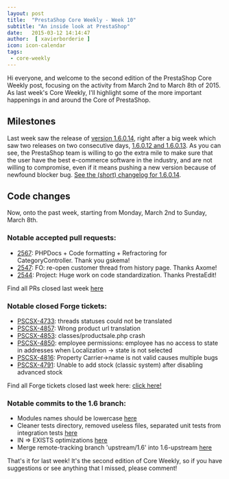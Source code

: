 ```yaml
---
layout: post
title:  "PrestaShop Core Weekly - Week 10"
subtitle: "An inside look at PrestaShop"
date:   2015-03-12 14:14:47
author:  [ xavierborderie ]
icon: icon-calendar
tags:
 - core-weekly
---
```


Hi everyone, and welcome to the second edition of the PrestaShop Core Weekly post, focusing on the activity from March 2nd to March 8th of 2015.
As last week's Core Weekly, I'll highlight some of the more important happenings in and around the Core of PrestaShop.

## Milestones

Last week saw the release of [version 1.6.0.14](https://www.prestashop.com/forums/topic/423651-new-release-prestashop-16014/), right after a big week which saw two releases on two consecutive days, [1.6.0.12 and 1.6.0.13](https://www.prestashop.com/forums/topic/428304-prestashop-core-weekly-week-10/). As you can see, the PrestaShop team is willing to go the extra mile to make sure that the user have the best e-commerce software in the industry, and are not willing to compromise, even if it means pushing a new version because of newfound blocker bug.
[See the (short) changelog for 1.6.0.14](https://www.prestashop.com/en/developers-versions/changelog/1.6.0.14).

## Code changes

Now, onto the past week, starting from Monday, March 2nd to Sunday, March 8th.

### Notable accepted pull requests:

* [2567](https://github.com/PrestaShop/PrestaShop/pull/2567): PHPDocs + Code formatting + Refractoring for CategoryController. Thank you gskema!
* [2547](https://github.com/PrestaShop/PrestaShop/pull/2547): FO: re-open customer thread from history page. Thanks Axome!
* [2544](https://github.com/PrestaShop/PrestaShop/pull/2544): Project: Huge work on code standardization. Thanks PrestaEdit!

Find all PRs closed last week [here](https://github.com/PrestaShop/PrestaShop/pulls?q=is%3Apr+merged%3A%3E2015-03-02+is%3Aclosed)

### Notable closed Forge tickets:

* [PSCSX-4733](http://forge.prestashop.com/browse/PSCSX-4733): threads statuses could not be translated
* [PSCSX-4857](http://forge.prestashop.com/browse/PSCSX-4857): Wrong product url translation
* [PSCSX-4853](http://forge.prestashop.com/browse/PSCSX-4853): classes/productsale.php crash
* [PSCSX-4850](http://forge.prestashop.com/browse/PSCSX-4850): employee permissions: employee has no access to state in addresses when Localization -> state is not selected
* [PSCSX-4816](http://forge.prestashop.com/browse/PSCSX-4816): Property Carrier->name is not valid causes multiple bugs
* [PSCSX-4791](http://forge.prestashop.com/browse/PSCSX-4791): Unable to add stock (classic system) after disabling advanced stock

Find all Forge tickets closed last week here: [click here!](http://forge.prestashop.com/browse/PSCSX-4775?jql=project%20%3D%20PSCSX%20AND%20status%20in%20%28Resolved%2C%20Closed%29%20AND%20resolution%20in%20%28Fixed%2C%20Done%29%20AND%20resolved%20%3E%3D%202015-03-02%20AND%20resolved%20%3C%3D%202015-03-08%20ORDER%20BY%20updated%20DESC)

### Notable commits to the 1.6 branch:

* Modules names should be lowercase [here](https://github.com/PrestaShop/PrestaShop/commit/e501e7fecb8d7f1fe621458665faf544d9fe9108)
* Cleaner tests directory, removed useless files, separated unit tests from integration tests [here](https://github.com/PrestaShop/PrestaShop/commit/c04c8aeec1a779b07dd4fde42366c3085124e79b)
* IN => EXISTS optimizations [here](https://github.com/PrestaShop/PrestaShop/commit/c55f7dfa5303dd485aab8bcb82494667a2591c4e)
* Merge remote-tracking branch 'upstream/1.6' into 1.6-upstream [here](https://github.com/PrestaShop/PrestaShop/commit/de73e84bff780a125038070454c3198c1621670f)

That's it for last week!
It's the second edition of Core Weekly, so if you have suggestions or see anything that I missed, please comment!
